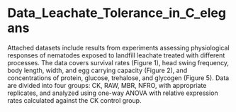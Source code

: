 # Data_Leachate_Tolerance_in_C_elegans

Attached datasets include results from experiments assessing physiological responses of nematodes exposed to landfill leachate treated with different processes. The data covers survival rates (Figure 1), head swing frequency, body length, width, and egg carrying capacity (Figure 2), and concentrations of protein, glucose, trehalose, and glycogen (Figure 5). Data are divided into four groups: CK, RAW, MBR, NFRO, with appropriate replicates, and analyzed using one-way ANOVA with relative expression rates calculated against the CK control group.
